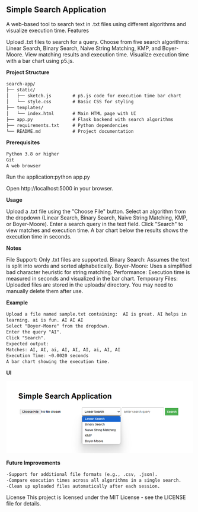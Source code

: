 ## Simple Search Application

A web-based tool to search text in .txt files using different algorithms and visualize execution time.
Features

Upload .txt files to search for a query.
Choose from five search algorithms: Linear Search, Binary Search, Naive String Matching, KMP, and Boyer-Moore.
View matching results and execution time.
Visualize execution time with a bar chart using p5.js.

**Project Structure**
```
search-app/
├── static/
│   ├── sketch.js        # p5.js code for execution time bar chart
│   └── style.css        # Basic CSS for styling
├── templates/
│   └── index.html       # Main HTML page with UI
├── app.py               # Flask backend with search algorithms
├── requirements.txt     # Python dependencies
└── README.md            # Project documentation

```

**Prerequisites**
```
Python 3.8 or higher
Git
A web browser
```

Run the application:python app.py


Open http://localhost:5000 in your browser.


**Usage**

Upload a .txt file using the "Choose File" button.
Select an algorithm from the dropdown (Linear Search, Binary Search, Naive String Matching, KMP, or Boyer-Moore).
Enter a search query in the text field.
Click "Search" to view matches and execution time.
A bar chart below the results shows the execution time in seconds.

**Notes**

File Support: Only .txt files are supported.
Binary Search: Assumes the text is split into words and sorted alphabetically.
Boyer-Moore: Uses a simplified bad character heuristic for string matching.
Performance: Execution time is measured in seconds and visualized in the bar chart.
Temporary Files: Uploaded files are stored in the uploads/ directory. You may need to manually delete them after use.

**Example**

```
Upload a file named sample.txt containing:  AI is great. AI helps in learning. ai is fun. AI AI AI
Select "Boyer-Moore" from the dropdown.
Enter the query "AI".
Click "Search".
Expected output:  
Matches: AI, AI, ai, AI, AI, AI, ai, AI, AI  
Execution Time: ~0.0020 seconds  
A bar chart showing the execution time.
```
**UI**

![image](Screenshot.png)


**Future Improvements**
```
-Support for additional file formats (e.g., .csv, .json).
-Compare execution times across all algorithms in a single search.
-Clean up uploaded files automatically after each session.
```

License
This project is licensed under the MIT License - see the LICENSE file for details.
